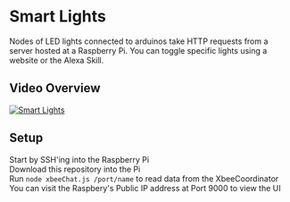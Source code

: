 # Smart Lights
Nodes of LED lights connected to arduinos take HTTP requests from a server hosted at a Raspberry Pi. You can toggle specific lights using a website or the Alexa Skill.

## Video Overview
[![Smart Lights](http://img.youtube.com/vi/u1Jl-YBPr2g/0.jpg)](https://youtu.be/u1Jl-YBPr2g "Smart Lights")

## Setup
Start by SSH'ing into the Raspberry Pi  
Download this repository into the Pi  
Run `node xbeeChat.js /port/name` to read data from the XbeeCoordinator  
You can visit the Raspbery's Public IP address at Port 9000 to view the UI
